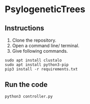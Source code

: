# PsylogeneticTrees
## Instructions
1. Clone the repository.
2. Open a command line/ terminal.
3. Give following commands.

```
sudo apt install clustalo
sudo apt install python3-pip
pip3 install -r requirements.txt
```

## Run the code
```
python3 controller.py
```